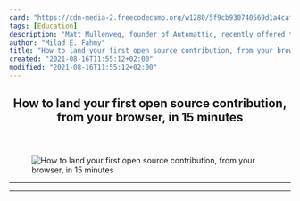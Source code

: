 ```yaml
---
card: "https://cdn-media-2.freecodecamp.org/w1280/5f9cb930740569d1a4caf07d.jpg"
tags: [Education]
description: "Matt Mullenweg, founder of Automattic, recently offered this "
author: "Milad E. Fahmy"
title: "How to land your first open source contribution, from your browser, in 15 minutes"
created: "2021-08-16T11:55:12+02:00"
modified: "2021-08-16T11:55:12+02:00"
---
```

<div class="site-wrapper">
<main id="site-main" class="site-main outer">
<div class="inner">
<article class="post-full post tag-education tag-open-source tag-technology tag-learning tag-social-media ">
<header class="post-full-header">
<h1 class="post-full-title">How to land your first open source contribution, from your browser, in 15 minutes</h1>
</header>
<figure class="post-full-image">
<picture>
<source media="(max-width: 700px)" sizes="1px" srcset="data:image/gif;base64,R0lGODlhAQABAIAAAAAAAP///yH5BAEAAAAALAAAAAABAAEAAAIBRAA7 1w">
<source media="(min-width: 701px)" sizes="(max-width: 800px) 400px,
(max-width: 1170px) 700px,
1400px" srcset="https://cdn-media-2.freecodecamp.org/w1280/5f9cb930740569d1a4caf07d.jpg 300w,
https://cdn-media-2.freecodecamp.org/w1280/5f9cb930740569d1a4caf07d.jpg 600w,
https://cdn-media-2.freecodecamp.org/w1280/5f9cb930740569d1a4caf07d.jpg 1000w,
https://cdn-media-2.freecodecamp.org/w1280/5f9cb930740569d1a4caf07d.jpg 2000w">
<img onerror="this.style.display='none'" src="https://cdn-media-2.freecodecamp.org/w1280/5f9cb930740569d1a4caf07d.jpg" alt="How to land your first open source contribution, from your browser, in 15 minutes">
</picture>
</figure>
<section class="post-full-content">
<div class="post-content">
</div>
<hr>
<hr>
</section>
</article>
</div>
</main>
</div>
<!-- Google Tag Manager (noscript) -->
<!-- End Google Tag Manager (noscript) -->
